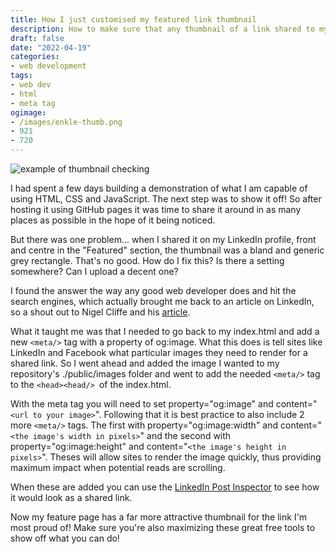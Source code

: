 ```yaml
---
title: How I just customised my featured link thumbnail
description: How to make sure that any thumbnail of a link shared to my page looked how I wanted it to.
draft: false
date: "2022-04-19"
categories:
- web development
tags:
- web dev
- html
- meta tag
ogimage:
- /images/enkle-thumb.png
- 921
- 720
---
```


![example of thumbnail checking](/images/enkle-thumb.png)

I had spent a few days building a demonstration of what I am capable of using HTML, CSS and JavaScript. The next step was to show it off! So after hosting it using GitHub pages it was time to share it around in as many places as possible in the hope of it being noticed.

But there was one problem... when I shared it on my LinkedIn profile, front and centre in the "Featured" section, the thumbnail was a bland and generic grey rectangle. That's no good. How do I fix this? Is there a setting somewhere? Can I upload a decent one?

I found the answer the way any good web developer does and hit the search engines, which actually brought me back to an article on LinkedIn, so a shout out to Nigel Cliffe and his [article](https://www.linkedin.com/pulse/where-does-linkedin-get-your-thumbnail-pageblog-post-title-cliffe).

What it taught me was that I needed to go back to my index.html and add a new `<meta/>` tag with a property of og:image. What this does is tell sites like LinkedIn and Facebook what particular images they need to render for a shared link. So I went ahead and added the image I wanted to my repository's ./public/images folder and went to add the needed `<meta/>` tag to the `<head><head/> `of the index.html.

With the meta tag you will need to set property="og:image" and content="`<url to your image>`". Following that it is best practice to also include 2 more `<meta/>` tags. The first with property="og:image:width" and content="`<the image's width in pixels>`" and the second with property="og:image:height" and content="`<the image's height in pixels>`". Theses will allow sites to render the image quickly, thus providing maximum impact when potential reads are scrolling.

When these are added you can use the [LinkedIn Post Inspector](https://www.linkedin.com/post-inspector/) to see how it would look as a shared link.

Now my feature page has a far more attractive thumbnail for the link I'm most proud of! Make sure you're also maximizing these great free tools to show off what you can do!

